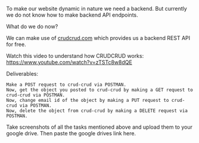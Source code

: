 To make our website dynamic in nature we need a backend. But currently we do not know how to make backend API endpoints.

What do we do now?

We can make use of [crudcrud.com](https://crudcrud.com/) which provides us a backend REST API for free.

Watch this video to understand how CRUDCRUD works: https://www.youtube.com/watch?v=zTSTc8w8dQE



Deliverables:

    Make a POST request to crud-crud via POSTMAN.
    Now, get the object you posted to crud-crud by making a GET request to crud-crud via POSTMAN.
    Now, change email id of the object by making a PUT request to crud-crud via POSTMAN.
    Now, delete the object from crud-crud by making a DELETE request via POSTMAN.


Take screenshots of all the tasks mentioned above and upload them to your google drive. Then paste the google drives link here.